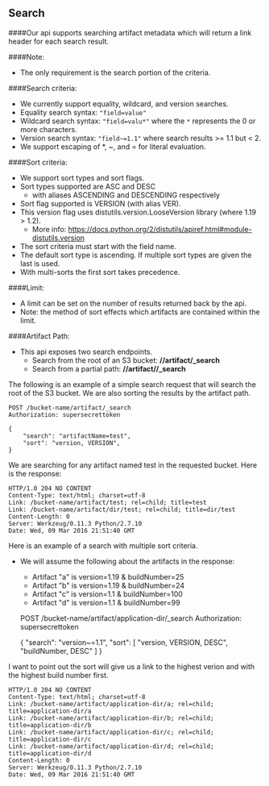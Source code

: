 Search
------

####Our api supports searching artifact metadata which will return a link header for each search result.

####Note:
* The only requirement is the search portion of the criteria.

####Search criteria:
* We currently support equality, wildcard, and version searches.
* Equality search syntax: `"field=value"`
* Wildcard search syntax: `"field=valu*"` where the `*` represents the 0 or more characters.
* Version search syntax: `"field~=1.1"` where search results >= 1.1 but < 2.
* We support escaping of \*, ~, and = for literal evaluation.

####Sort criteria:
* We support sort types and sort flags.
* Sort types supported are ASC and DESC
    * with aliases ASCENDING and DESCENDING respectively
* Sort flag supported is VERSION (with alias VER).
* This version flag uses distutils.version.LooseVersion library (where 1.19 > 1.2).
    * More info: https://docs.python.org/2/distutils/apiref.html#module-distutils.version
* The sort criteria must start with the field name.
* The default sort type is ascending. If multiple sort types are given the last is used.
* With multi-sorts the first sort takes precedence.

####Limit:
* A limit can be set on the number of results returned back by the api.
* Note: the method of sort effects which artifacts are contained within the limit.

####Artifact Path:
* This api exposes two search endpoints.
    * Search from the root of an S3 bucket:  **/<bucket-name>/artifact/\_search**
    * Search from a partial path: **/<bucket-name>/artifact/<path>/\_search**

The following is an example of a simple search request that will search the root of the S3 bucket. We are also sorting the results by the artifact path.

    POST /bucket-name/artifact/_search
    Authorization: supersecrettoken

    {
        "search": "artifactName=test",
        "sort": "version, VERSION",
    }

We are searching for any artifact named test in the requested bucket. Here is the response:

    HTTP/1.0 204 NO CONTENT
    Content-Type: text/html; charset=utf-8
    Link: /bucket-name/artifact/test; rel=child; title=test
    Link: /bucket-name/artifact/dir/test; rel=child; title=dir/test
    Content-Length: 0
    Server: Werkzeug/0.11.3 Python/2.7.10
    Date: Wed, 09 Mar 2016 21:51:40 GMT

Here is an example of a search with multiple sort criteria.

* We will assume the following about the artifacts in the response:
    * Artifact "a" is version=1.19 & buildNumber=25
    * Artifact "b" is version=1.19 & buildNumber=24
    * Artifact "c" is version=1.1 & buildNumber=100
    * Artifact "d" is version=1.1 & buildNumber=99

    POST /bucket-name/artifact/application-dir/_search
    Authorization: supersecrettoken

    {
        "search": "version~=1.1",
        "sort": [
            "version, VERSION, DESC",
            "buildNumber, DESC"
        ]
    }

I want to point out the sort will give us a link to the highest verion and with the highest build number first.

    HTTP/1.0 204 NO CONTENT
    Content-Type: text/html; charset=utf-8
    Link: /bucket-name/artifact/application-dir/a; rel=child; title=application-dir/a
    Link: /bucket-name/artifact/application-dir/b; rel=child; title=application-dir/b
    Link: /bucket-name/artifact/application-dir/c; rel=child; title=application-dir/c
    Link: /bucket-name/artifact/application-dir/d; rel=child; title=application-dir/d
    Content-Length: 0
    Server: Werkzeug/0.11.3 Python/2.7.10
    Date: Wed, 09 Mar 2016 21:51:40 GMT

